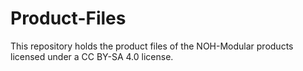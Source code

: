 # Product-Files
This repository holds the product files of the NOH-Modular products licensed under a CC BY-SA 4.0 license.
